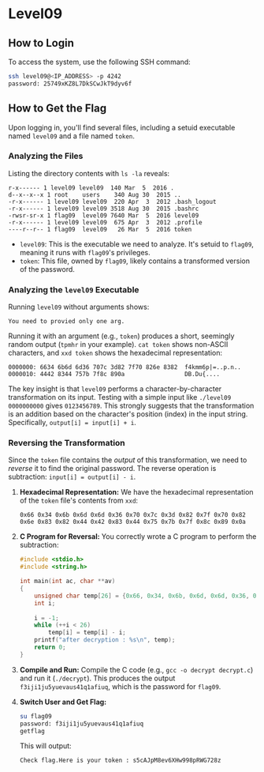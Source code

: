 # Level09

## How to Login

To access the system, use the following SSH command:

```bash
ssh level09@<IP_ADDRESS> -p 4242
password: 25749xKZ8L7DkSCwJkT9dyv6f
```

## How to Get the Flag

Upon logging in, you'll find several files, including a setuid executable named `level09` and a file named `token`.

### Analyzing the Files

Listing the directory contents with `ls -la` reveals:

```
r-x------ 1 level09 level09  140 Mar  5  2016 .
d--x--x--x 1 root    users    340 Aug 30  2015 ..
-r-x------ 1 level09 level09  220 Apr  3  2012 .bash_logout
-r-x------ 1 level09 level09 3518 Aug 30  2015 .bashrc
-rwsr-sr-x 1 flag09  level09 7640 Mar  5  2016 level09
-r-x------ 1 level09 level09  675 Apr  3  2012 .profile
----r--r-- 1 flag09  level09   26 Mar  5  2016 token
```

*   `level09`:  This is the executable we need to analyze. It's setuid to `flag09`, meaning it runs with `flag09`'s privileges.
*   `token`: This file, owned by `flag09`, likely contains a transformed version of the password.

### Analyzing the `level09` Executable

Running `level09` without arguments shows:

```
You need to provied only one arg.
```

Running it with an argument (e.g., `token`) produces a short, seemingly random output (`tpmhr` in your example).  `cat token` shows non-ASCII characters, and `xxd token` shows the hexadecimal representation:

```
0000000: 6634 6b6d 6d36 707c 3d82 7f70 826e 8382  f4kmm6p|=..p.n..
0000010: 4442 8344 757b 7f8c 890a                 DB.Du{....
```

The key insight is that `level09` performs a character-by-character transformation on its input.  Testing with a simple input like `./level09 0000000000` gives `0123456789`. This strongly suggests that the transformation is an addition based on the character's position (index) in the input string.  Specifically, `output[i] = input[i] + i`.

### Reversing the Transformation

Since the `token` file contains the *output* of this transformation, we need to *reverse* it to find the original password.  The reverse operation is subtraction: `input[i] = output[i] - i`.

1.  **Hexadecimal Representation:**  We have the hexadecimal representation of the `token` file's contents from `xxd`:

    ```
    0x66 0x34 0x6b 0x6d 0x6d 0x36 0x70 0x7c 0x3d 0x82 0x7f 0x70 0x82 0x6e 0x83 0x82 0x44 0x42 0x83 0x44 0x75 0x7b 0x7f 0x8c 0x89 0x0a
    ```

2.  **C Program for Reversal:** You correctly wrote a C program to perform the subtraction:

    ```c
    #include <stdio.h>
    #include <string.h>

    int main(int ac, char **av)
    {
        unsigned char temp[26] = {0x66, 0x34, 0x6b, 0x6d, 0x6d, 0x36, 0x70, 0x7c, 0x3d, 0x82, 0x7f, 0x70, 0x82, 0x6e, 0x83, 0x82, 0x44, 0x42, 0x83, 0x44, 0x75, 0x7b, 0x7f, 0x8c, 0x89, 0x0a};
        int i;
       
        i = -1;
        while (++i < 26) 
            temp[i] = temp[i] - i;
        printf("after decryption : %s\n", temp);
        return 0; 
    }
    ```
3.  **Compile and Run:** Compile the C code (e.g., `gcc -o decrypt decrypt.c`) and run it (`./decrypt`). This produces the output `f3iji1ju5yuevaus41q1afiuq`, which is the password for `flag09`.

4.  **Switch User and Get Flag:**

    ```bash
    su flag09
    password: f3iji1ju5yuevaus41q1afiuq
    getflag
    ```

    This will output:

    ```
    Check flag.Here is your token : s5cAJpM8ev6XHw998pRWG728z
    ```

```


